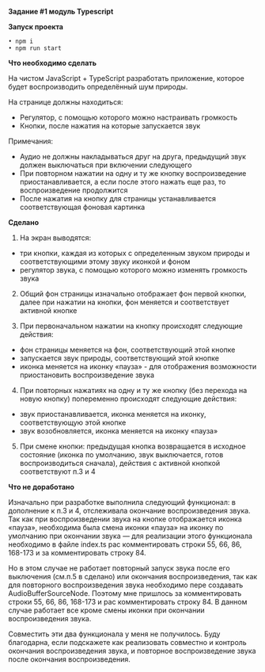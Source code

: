 **Задание #1 модуль Typescript**

**Запуск проекта**

    • npm i
    • npm run start

**Что необходимо сделать**

На чистом JavaScript + TypeScript разработать приложение, которое будет воспроизводить определённый шум природы.

На странице должны находиться:

- Регулятор, с помощью которого можно настраивать громкость
- Кнопки, после нажатия на которые запускается звук

Примечания:

- Аудио не должны накладываться друг на друга, предыдущий звук должен выключаться при включении следующего
- При повторном нажатии на одну и ту же кнопку воспроизведение приостанавливается, а если после этого нажать еще раз, то воспроизведение продолжится
- После нажатия на кнопку для страницы устанавливается соответствующая фоновая картинка

**Сделано**

1. На экран выводятся:

- три кнопки, каждая из которых с определенным звуком природы и соответствующими этому звуку иконкой и фоном
- регулятор звука, с помощью которого можно изменять громкость звука

2. Общий фон страницы изначально отображает фон первой кнопки, далее при нажатии на кнопки, фон меняется и соответствует активной кнопке

3. При первоначальном нажатии на кнопку происходят следующие действия:

- фон страницы меняется на фон, соответствующий этой кнопке
- запускается звук природы, соответствующий этой кнопке
- иконка меняется на иконку «пауза» - для отображения возможности приостановить воспроизведение звука

4. При повторных нажатиях на одну и ту же кнопку (без перехода на новую кнопку) попеременно происходят следующие действия:

- звук приостанавливается, иконка меняется на иконку, соответствующую этой кнопке
- звук возобновляется, иконка меняется на иконку «пауза»

5. При смене кнопки: предыдущая кнопка возвращается в исходное состояние (иконка по умолчанию, звук выключается, готов воспроизводиться сначала), действия с активной кнопкой соответствуют п.3 и 4

**Что не доработано**

Изначально при разработке выполнила следующий функционал: в дополнение к п.3 и 4, отслеживала окончание воспроизведения звука. Так как при воспроизведении звука на кнопке отображается иконка «пауза», необходима была смена иконки «пауза» на иконку по умолчанию при окончании звука — для реализации этого функционала необходимо в файле index.ts рас комментировать строки 55, 66, 86, 168-173 и за комментировать строку 84.

Но в этом случае не работает повторный запуск звука после его выключения (см.п.5 в сделано) или окончания воспроизведения, так как для повторного воспроизведения звука необходимо пере создавать AudioBufferSourceNode. Поэтому мне пришлось за комментировать строки 55, 66, 86, 168-173 и рас комментировать строку 84. В данном случае работает все кроме смены иконки при окончании воспроизведения звука.

Совместить эти два функционала у меня не получилось.
Буду благодарна, если подскажете как реализовать совместно и контроль окончания воспроизведения звука, и повторное воспроизведение звука после окончания воспроизведения.
